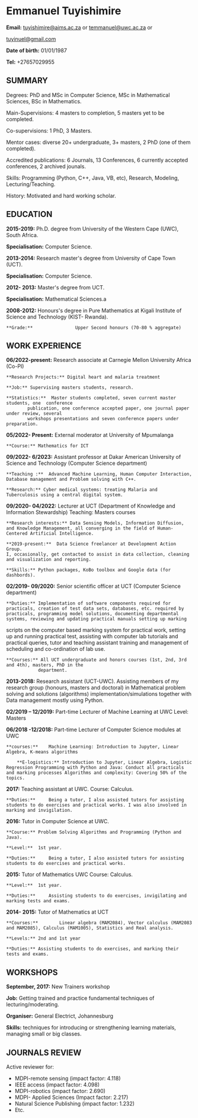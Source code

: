 # Emmanuel Tuyishimire 

**Email:** tuyishimire@aims.ac.za or temmanuel@uwc.ac.za or 

tuyinuel@gmail.com

**Date of birth:** 01/01/1987

**Tel:** +27657029955

## SUMMARY

Degrees: PhD and  MSc in Computer Science, MSc in Mathematical Sciences, BSc in Mathematics.

Main-Supervisions: 4 masters to completion, 5 masters yet to be completed.

Co-supervisions: 1 PhD,  3 Masters.

Mentor cases: diverse 20+  undergraduate, 3+  masters, 2 PhD (one of them completed).

Accredited publications:  6 Journals, 13 Conferences, 6 currently accepted conferences,  2 archived jounals.

Skills: Programming (Python, C++, Java, VB, etc), Research, Modeling, Lecturing/Teaching. 

History: Motivated and hard working scholar.

## EDUCATION

**2015-2019:**	Ph.D. degree from University of the Western Cape (UWC), South Africa.

**Specialisation:**	Computer Science.


**2013-2014:**      Research master's degree from University of Cape Town (UCT).

**Specialisation:**	Computer Science.

**2012- 2013:**	Master's degree from UCT.

**Specialisation:**	Mathematical Sciences.a

**2008-2012:**	Honours's degree in Pure Mathematics at Kigali Institute
of Science and Technology (KIST- Rwanda).

	**Grade:**                Upper Second honours (70-80 % aggregate)

## WORK EXPERIENCE

**06/2022-present:** Research associate  at Carnegie Mellon University Africa (Co-PI)

	**Research Projects:** Digital heart and malaria treatment
 
	**Job:** Supervising masters students, research. 
 
	**Statistics:**  Master students completed, seven current master students, one  conference
            publication, one conference accepted paper, one journal paper under review, several
            workshops presentations and seven conference papers under preparation.

**05/2022- Present:** External moderator at University of Mpumalanga

	**Course:** Mathematics for ICT

**09/2022- 6/2023:** Assistant professor at Dakar American University of Science and Technology  (Computer Science department) 

	**Teaching :**  Advanced Machine Learning, Human Computer Interaction, Database management and Problem solving with C++. 
 
	**Research:** Cyber medical systems: treating Malaria and  Tuberculosis using a central digital system.

**09/2020- 04/2022:** Lecturer at UCT (Department of Knowledge and Information Stewardship) Teaching: Masters courses 

	**Research interests:** Data Sensing Models, Information Diffusion, and Knowledge Management, all converging in the field of Human-Centered Artificial Intelligence.

	**2019-present:**  Data Science freelancer at Development Action Group.
	I, occasionally, get contacted to assist in data collection, cleaning and visualization and reporting.
 
	**Skills:** Python packages, KoBo toolbox and Google data (for dashbords).

**02/2019- 09/2020:** Senior scientific officer at UCT (Computer Science department)

	**Duties:** Implementation of software components required for practicals, creation of test data sets, databases, etc. required by practicals, programming model solutions, documenting departmental systems, reviewing and updating practical manuals setting up marking
scripts on the computer based marking system for practical work, setting up and running practical test, assisting with computer lab tutorials and practical queries, tutor and teaching assistant training and management of scheduling and co-ordination of lab use.

	**Courses:** All UCT undergraduate and honors courses (1st, 2nd, 3rd and 4th), masters, PhD in the 
                department.
		
**2013-2018:**	Research assistant (UCT-UWC).
Assisting members of my research group (honours, masters and doctoral) in Mathematical problem solving and solutions (algorithms) implementation/simulations together with Data management mostly using Python.

**02/2019 – 12/2019:** Part-time Lecturer of Machine Learning at UWC Level: Masters

**06/2018 -12/2018:** Part-time Lecturer of Computer Science modules at UWC

	**courses:**	Machine Learning: Introduction to Jupyter, Linear Algebra, K-means algorithms

		**E-logistics:** Introduction to Jupyter, Linear Algebra, Logistic Regression Programming with Python and Java: Conduct all practicals and marking processes Algorithms and complexity: Covering 50% of the topics.

**2017:**		Teaching assistant at UWC. Course:		Calculus.

	**Duties:**		Being a tutor, I also assisted tutors for assisting students to do exercises and practical works. I was also involved in marking and invigilation.

**2016:**	Tutor in Computer Science at UWC.

	**Course:**	Problem Solving Algorithms and Programming (Python and Java).

	**Level:**	1st year.

	**Duties:**		Being a tutor, I also assisted tutors for assisting students to do exercises and practical works.

**2015:**		Tutor of Mathematics UWC Course:	Calculus.

	**Level:**	1st year.

	**Duties:**		Assisting students to do exercises, invigilating and marking tests and exams.

**2014- 2015:**	Tutor of Mathematics at UCT

	**Courses:**		Linear algebra (MAM2084), Vector calculus (MAM2083 and MAM2085), Calculus (MAM1005), Statistics and Real analysis.

	**Levels:**	2nd and 1st year

	**Duties:**	Assisting students to do exercises, and marking their tests and exams.

## WORKSHOPS

**September, 2017:**	New Trainers workshop

**Job:**              Getting trained and practice fundamental techniques of lecturing/moderating.

**Organiser:**  General Electrict, Johannesburg

**Skills:**	 techniques for introducing or strengthening learning materials, managing small or big classes.


## JOURNALS REVIEW

Active reviewer for:

   -  MDPI-remote sensing (impact factor: 4.118)
   - IEEE access (impact factor: 4.098)
   -  MDPI-robotics (impact factor: 2.690)
   - MDPI- Applied Sciences (Impact factor: 2.217)
   -  Natural Science Publishing (impact factor: 1.232)
   -   Etc.



